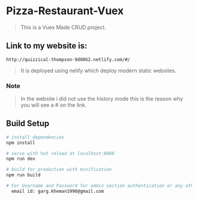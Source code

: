 # Pizza-Restaurant-Vuex
>This is a Vuex Made CRUD project.

## Link to my website is:
 `http://quizzical-thompson-9d8062.netlify.com/#/`
 
> It is deployed using nelify which deploy modern static websites.

### Note
> In the website i did not use the history mode this is the reason why you will see a # on the link.

## Build Setup

``` bash
# install dependencies
npm install

# serve with hot reload at localhost:8080
npm run dev

# build for production with minification
npm run build

# For Username and Password for admin section authentication or any other query drop me a message in my email:
  email id: garg.kheman1996@gmail.com
```
